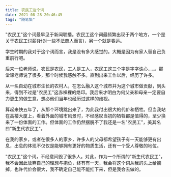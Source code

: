 ```yaml
---
title: 农民工这个词
date: 2021-08-28 20:46:45
tags: "随笔集"
---
```


"农民工"这个词最早见于新闻联播。农民工这个词最频繁出现于两个地方，一个是关于农民工讨薪(针对一些不法商人而言)，另一个就是春运。
<!--more-->

学生时期的我对于这个词而言，我是没有多大感觉的。大概是因为有家人替自己负重前行吧。

后来一位老师说，农民是农民，工人是工人，农民工这三个字是字字诛心.....。那堂课老师说了很多，那个时候我感触不多。直到出来工作以后，经历了许多。

从一名自幼在城市生长的农村人，在怎么融入这个城市并为这个城市做贡献，到头来，得到不过是"农民工"这赤裸裸的烙印。我后来才明白为何父亲和母亲一定要自力更生的做生意，想必他们当年也经历过这样的歧视。

算起来快五年了，从那个环境跳出来了，为此我付出很大的代价和牺牲。但当我站在高楼大厦上，看着外面的城市风景时，不经感叹当初的牺牲都是值得的，至少换来了一份体面的工作。但体面的工作仍然摆脱不了我还是一名"农民工"，美其名曰"新生代农民工"。

在我的家乡，或者在很多人的家乡，许多人的父母都希望孩子有一天能够更有出息，出息的体现不仅仅是能够拥有更好的物质生活，还有一个受人尊敬的地位。

"农民工"这个词，不经意间毁了很多人。对此，作为一个所谓的"新生代农民工"，我不会因此放弃自己的理想与抱负，终有有一天，我会将这个词从我的头上给摘掉，也许代价会很大，我不确定自己能不能扛下来，但是我会去做的。




